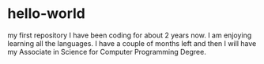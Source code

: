 # hello-world
my first repository
I have been coding for about 2 years now. I am enjoying learning all the languages. I have a couple of months left and then I will have my Associate in Science for Computer Programming Degree.
